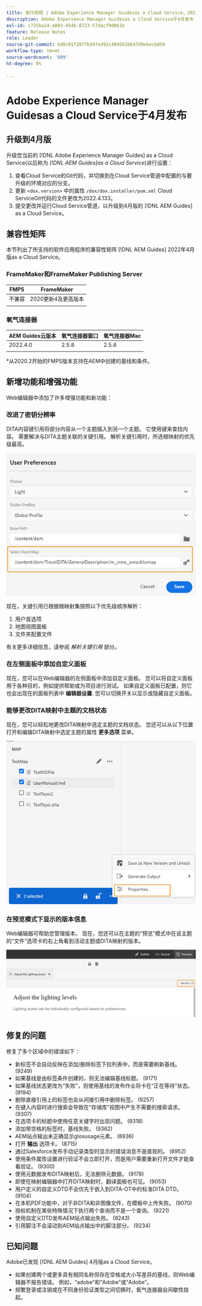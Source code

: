 ```yaml
---
title: 发行说明 | Adobe Experience Manager Guidesas a Cloud Service，2022年4月版
description: Adobe Experience Manager Guidesas a Cloud Service于4月发布
exl-id: c735ba24-a803-454b-8723-57dacf90061b
feature: Release Notes
role: Leader
source-git-commit: 6d8c01f20f7b59fed92c404561b647d9ebecb050
workflow-type: tm+mt
source-wordcount: '809'
ht-degree: 0%

---
```


# Adobe Experience Manager Guidesas a Cloud Service于4月发布

## 升级到4月版

升级您当前的 [!DNL Adobe Experience Manager Guides] as a Cloud Service(以后称为 *[!DNL AEM Guides]as a Cloud Service*)进行设置：
1. 查看Cloud Service的Git代码，并切换到在Cloud Service管道中配置的与要升级的环境对应的分支。
1. 更新 `<dox.version>` 中的属性 `/dox/dox.installer/pom.xml` Cloud ServiceGit代码的文件更改为2022.4.133。
1. 提交更改并运行Cloud Service管道，以升级到4月版的 [!DNL AEM Guides] as a Cloud Service。

## 兼容性矩阵

本节列出了所支持的软件应用程序的兼容性矩阵 [!DNL AEM Guides] 2022年4月版as a Cloud Service。

### FrameMaker和FrameMaker Publishing Server

| FMPS | FrameMaker |
| --- | --- |
| 不兼容 | 2020更新4及更高版本 |
| | |


### 氧气连接器

| AEM Guides云版本 | 氧气连接器窗口 | 氧气连接器Mac |
| --- | --- | --- |
| 2022.4.0 | 2.5.6 | 2.5.6 |
|  |  |  |

*从2020.2开始的FMPS版本支持在AEM中创建的基线和条件。

## 新增功能和增强功能

Web编辑器中添加了许多增强功能和新功能：

### 改进了密钥分辨率

DITA内容键引用将部分内容从一个主题插入到另一个主题。 它使用键来查找内容。 需要解决与DITA主题关联的关键引用。 解析关键引用时，所选根映射的优先级最高。

![“用户首选项”对话框](assets/user-preferences.png)

现在，关键引用已根据根映射集按照以下优先级顺序解析：

1. 用户首选项
1. 地图视图面板
1. 文件夹配置文件

有关更多详细信息，请参阅 *解析关键引用* 部分。

### 在左侧面板中添加自定义面板

现在，您可以在Web编辑器的左侧面板中添加自定义面板。 您可以将自定义面板用于各种目的，例如提供帮助或为项目进行测试。 如果自定义面板已配置，则它也会出现在的面板列表中 **编辑器设置**. 您可以切换开关以显示或隐藏自定义面板。

### 能够更改DITA映射中主题的文档状态

现在，您可以轻松地更改DITA映射中选定主题的文档状态。 您还可以从以下位置打开和编辑DITA映射中选定主题的属性 **更多选项** 菜单。

![所选主题属性](assets/map-view-properties.png)

### 在预览模式下显示的版本信息

Web编辑器可帮助您管理版本。 现在，您还可以在主题的“预览”模式中在该主题的“文件”选项卡的右上角看到活动主题或DITA映射的版本。

![预览版本](assets/preview-version.png)

## 修复的问题

修复了多个区域中的错误如下：

* 新标签不会自动反映在添加/删除标签下拉列表中，而是需要刷新基线。 (9249)
* 如果基线是由标签条件创建的，则无法编辑基线标题。 (9171)
* 如果基线状态更改为“失败”，则使用基线的发布作业将卡在“正在等待”状态。 (9194)
* 删除直接引用上的标签也会从间接引用中删除标签。 (9257)
* 在键入内容时进行搜索会导致在“存储库”视图中产生不需要的搜索请求。 (9307)
* 在选项卡的标题中使用任意关键字时出现问题。 (9318)
* 添加带空格的标签时，基线失败。 (9362)
* AEM站点输出未正确显示glosusage元素。 (8936)
* 打开 **输出** 选项卡。 (8715)
* 通过Salesforce发布手动记录类型时显示的错误消息不是直观的。 (8952)
* 使用条件属性设置进行验证不会立即打开，而是用户需要重新打开文件才能查看验证。 (9300)
* 使用元数据发布DITA映射后，无法删除元数据。  (9178)
* 即使在映射编辑器中打开DITA映射时，翻译面板也可见。 (9053)
* 用户定义的自定义DTD不会优先于嵌入到DITA-OT中的标准DITA DTD。 (9104)
* 在本机PDF功能中，对于非DITA和非图像文件，在模板中上传失败。 (9070)
* 授权机制在某些特殊情况下执行两个查询而不是一个查询。 (9221)
* 使用自定义DTD发布AEM站点输出失败。 (9243)
* 引用脚注不会滚动到AEM站点输出中的脚注部分。 (9234)

## 已知问题

Adobe已发现 [!DNL AEM Guides] 4月版as a Cloud Service。

* 如果创建两个或更多具有相同名称但存在空格或大小写差异的基线，则Web编辑器不报告错误。 例如，“adobe”和“Adobe”或“Adobe”。
* 频繁登录或注销或在不同身份验证类型之间切换时，氧气连接器会间歇性挂起。
